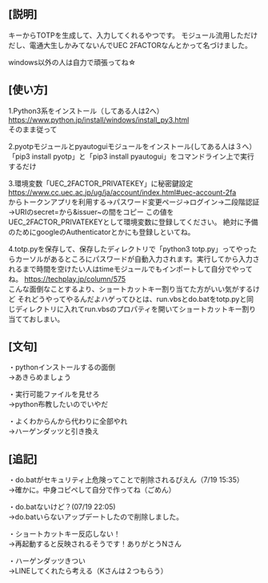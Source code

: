 ## [説明] 
キーからTOTPを生成して、入力してくれるやつです。
モジュール流用しただけだし、電通大生しかみてないんでUEC 2FACTORなんとかって名づけました。

windows以外の人は自力で頑張ってね☆

## [使い方] 
1.Python3系をインストール（してある人は2へ）
https://www.python.jp/install/windows/install_py3.html<br>
そのまま従って

2.pyotpモジュールとpyautoguiモジュールをインストール(してある人は３へ）
「pip3 install pyotp」と「pip3 install pyautogui」をコマンドライン上で実行するだけ

3.環境変数「UEC_2FACTOR_PRIVATEKEY」に秘密鍵設定
https://www.cc.uec.ac.jp/ug/ja/account/index.html#uec-account-2fa<br>
からトークンアプリを利用する→パスワード変更ページ→ログイン→二段階認証→URIのsecret=から&issuer~の間をコピー
この値をUEC_2FACTOR_PRIVATEKEYとして環境変数に登録してください。
絶対に予備のためにgoogleのAuthenticatorとかにも登録しといてね。

4.totp.pyを保存して、保存したディレクトリで「python3 totp.py」ってやったらカーソルがあるところにパスワードが自動入力されます。実行してから入力されるまで時間を空けたい人はtimeモジュールでもインポートして自分でやってね。
https://techplay.jp/column/575<br>
こんな面倒なことするより、ショートカットキー割り当てた方がいい気がするけど
それどうやってやるんだよハゲってひとは、run.vbsとdo.batをtotp.pyと同じディレクトリに入れてrun.vbsのプロパティを開いてショートカットキー割り当てておしまい。

## [文句] 
・pythonインストールするの面倒<br>
→あきらめましょう

・実行可能ファイルを見せろ<br>
→python布教したいのでいやだ

・よくわからんから代わりに全部やれ<br>
→ハーゲンダッツと引き換え
<br>
## [追記]
・do.batがセキュリティ上危険ってことで削除されるぴえん（7/19 15:35）<br>
→確かに。中身コピペして自分で作ってね（ごめん）<br>

・do.batないけど？(07/19 22:05)<br>
→do.batいらないアップデートしたので削除しました。<br>

・ショートカットキー反応しない！<br>
→再起動すると反映されるそうです！ありがとうNさん<br>

・ハーゲンダッツきつい<br>
→LINEしてくれたら考える（Kさんは２つもらう）<br>